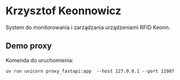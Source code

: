 # Krzysztof Keonnowicz

System do monitorowania i zarządzania urządzeniami RFID Keonn.


## Demo proxy

Komenda do uruchomienia:
```
uv run uvicorn proxy_fastapi:app  --host 127.0.0.1 --port 11987
```